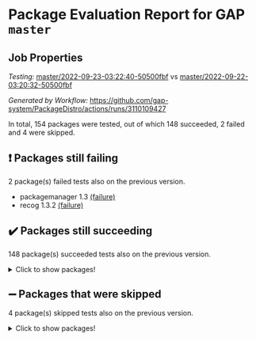 # Package Evaluation Report for GAP `master`

## Job Properties

*Testing:* [master/2022-09-23-03:22:40-50500fbf](https://github.com/gap-system/PackageDistro/blob/data/reports/master/2022-09-23-03:22:40-50500fbf) vs [master/2022-09-22-03:20:32-50500fbf](https://github.com/gap-system/PackageDistro/blob/data/reports/master/2022-09-22-03:20:32-50500fbf)

*Generated by Workflow:* https://github.com/gap-system/PackageDistro/actions/runs/3110109427

In total, 154 packages were tested, out of which 148 succeeded, 2 failed and 4 were skipped.

## :exclamation: Packages still failing

2 package(s) failed tests also on the previous version.
- packagemanager 1.3 [(failure)](https://github.com/gap-system/PackageDistro/actions/runs/3110109427/jobs/5041039752)
- recog 1.3.2 [(failure)](https://github.com/gap-system/PackageDistro/actions/runs/3110109427/jobs/5041040189)

## :heavy_check_mark: Packages still succeeding

148 package(s) succeeded tests also on the previous version.
<details><summary>Click to show packages!</summary>

- 4ti2interface 2022.09-01 [(success)](https://github.com/gap-system/PackageDistro/actions/runs/3110109427/jobs/5041035889)
- ace 5.6 [(success)](https://github.com/gap-system/PackageDistro/actions/runs/3110109427/jobs/5041035936)
- aclib 1.3.2 [(success)](https://github.com/gap-system/PackageDistro/actions/runs/3110109427/jobs/5041035991)
- agt 0.2 [(success)](https://github.com/gap-system/PackageDistro/actions/runs/3110109427/jobs/5041036023)
- alnuth 3.2.1 [(success)](https://github.com/gap-system/PackageDistro/actions/runs/3110109427/jobs/5041036079)
- anupq 3.2.6 [(success)](https://github.com/gap-system/PackageDistro/actions/runs/3110109427/jobs/5041036107)
- atlasrep 2.1.5 [(success)](https://github.com/gap-system/PackageDistro/actions/runs/3110109427/jobs/5041036142)
- autodoc 2022.07.10 [(success)](https://github.com/gap-system/PackageDistro/actions/runs/3110109427/jobs/5041036185)
- automata 1.15 [(success)](https://github.com/gap-system/PackageDistro/actions/runs/3110109427/jobs/5041036230)
- automgrp 1.3.2 [(success)](https://github.com/gap-system/PackageDistro/actions/runs/3110109427/jobs/5041036287)
- autpgrp 1.11 [(success)](https://github.com/gap-system/PackageDistro/actions/runs/3110109427/jobs/5041036324)
- cap 2022.09-14 [(success)](https://github.com/gap-system/PackageDistro/actions/runs/3110109427/jobs/5041036372)
- caratinterface 2.3.4 [(success)](https://github.com/gap-system/PackageDistro/actions/runs/3110109427/jobs/5041036405)
- cddinterface 2022.08.11 [(success)](https://github.com/gap-system/PackageDistro/actions/runs/3110109427/jobs/5041036465)
- circle 1.6.5 [(success)](https://github.com/gap-system/PackageDistro/actions/runs/3110109427/jobs/5041036499)
- classicpres 1.22 [(success)](https://github.com/gap-system/PackageDistro/actions/runs/3110109427/jobs/5041036556)
- cohomolo 1.6.10 [(success)](https://github.com/gap-system/PackageDistro/actions/runs/3110109427/jobs/5041036596)
- congruence 1.2.4 [(success)](https://github.com/gap-system/PackageDistro/actions/runs/3110109427/jobs/5041036641)
- corelg 1.56 [(success)](https://github.com/gap-system/PackageDistro/actions/runs/3110109427/jobs/5041036684)
- crime 1.6 [(success)](https://github.com/gap-system/PackageDistro/actions/runs/3110109427/jobs/5041036716)
- crisp 1.4.5 [(success)](https://github.com/gap-system/PackageDistro/actions/runs/3110109427/jobs/5041036748)
- crypting 0.10.2 [(success)](https://github.com/gap-system/PackageDistro/actions/runs/3110109427/jobs/5041036788)
- cryst 4.1.25 [(success)](https://github.com/gap-system/PackageDistro/actions/runs/3110109427/jobs/5041036817)
- crystcat 1.1.10 [(success)](https://github.com/gap-system/PackageDistro/actions/runs/3110109427/jobs/5041036841)
- ctbllib 1.3.4 [(success)](https://github.com/gap-system/PackageDistro/actions/runs/3110109427/jobs/5041036875)
- cubefree 1.19 [(success)](https://github.com/gap-system/PackageDistro/actions/runs/3110109427/jobs/5041036906)
- curlinterface 2.3.0 [(success)](https://github.com/gap-system/PackageDistro/actions/runs/3110109427/jobs/5041036947)
- cvec 2.7.6 [(success)](https://github.com/gap-system/PackageDistro/actions/runs/3110109427/jobs/5041036996)
- datastructures 0.2.7 [(success)](https://github.com/gap-system/PackageDistro/actions/runs/3110109427/jobs/5041037031)
- deepthought 1.0.5 [(success)](https://github.com/gap-system/PackageDistro/actions/runs/3110109427/jobs/5041037074)
- design 1.7 [(success)](https://github.com/gap-system/PackageDistro/actions/runs/3110109427/jobs/5041037135)
- difsets 2.3.1 [(success)](https://github.com/gap-system/PackageDistro/actions/runs/3110109427/jobs/5041037196)
- digraphs 1.6.0 [(success)](https://github.com/gap-system/PackageDistro/actions/runs/3110109427/jobs/5041037334)
- edim 1.3.5 [(success)](https://github.com/gap-system/PackageDistro/actions/runs/3110109427/jobs/5041037364)
- example 4.3.2 [(success)](https://github.com/gap-system/PackageDistro/actions/runs/3110109427/jobs/5041037389)
- examplesforhomalg 2022.08-04 [(success)](https://github.com/gap-system/PackageDistro/actions/runs/3110109427/jobs/5041037408)
- factint 1.6.3 [(success)](https://github.com/gap-system/PackageDistro/actions/runs/3110109427/jobs/5041037432)
- ferret 1.0.8 [(success)](https://github.com/gap-system/PackageDistro/actions/runs/3110109427/jobs/5041037457)
- fga 1.4.0 [(success)](https://github.com/gap-system/PackageDistro/actions/runs/3110109427/jobs/5041037483)
- fining 1.5.1 [(success)](https://github.com/gap-system/PackageDistro/actions/runs/3110109427/jobs/5041037505)
- float 1.0.3 [(success)](https://github.com/gap-system/PackageDistro/actions/runs/3110109427/jobs/5041037526)
- format 1.4.3 [(success)](https://github.com/gap-system/PackageDistro/actions/runs/3110109427/jobs/5041037547)
- forms 1.2.8 [(success)](https://github.com/gap-system/PackageDistro/actions/runs/3110109427/jobs/5041037575)
- fplsa 1.2.5 [(success)](https://github.com/gap-system/PackageDistro/actions/runs/3110109427/jobs/5041037602)
- fr 2.4.10 [(success)](https://github.com/gap-system/PackageDistro/actions/runs/3110109427/jobs/5041037631)
- francy 1.2.5 [(success)](https://github.com/gap-system/PackageDistro/actions/runs/3110109427/jobs/5041037661)
- fwtree 1.3 [(success)](https://github.com/gap-system/PackageDistro/actions/runs/3110109427/jobs/5041037707)
- gapdoc 1.6.6 [(success)](https://github.com/gap-system/PackageDistro/actions/runs/3110109427/jobs/5041037756)
- gauss 2022.09-01 [(success)](https://github.com/gap-system/PackageDistro/actions/runs/3110109427/jobs/5041037792)
- gaussforhomalg 2022.08-03 [(success)](https://github.com/gap-system/PackageDistro/actions/runs/3110109427/jobs/5041037821)
- gbnp 1.0.5 [(success)](https://github.com/gap-system/PackageDistro/actions/runs/3110109427/jobs/5041037885)
- generalizedmorphismsforcap 2022.08-01 [(success)](https://github.com/gap-system/PackageDistro/actions/runs/3110109427/jobs/5041037924)
- genss 1.6.7 [(success)](https://github.com/gap-system/PackageDistro/actions/runs/3110109427/jobs/5041037953)
- gradedmodules 2022.09-01 [(success)](https://github.com/gap-system/PackageDistro/actions/runs/3110109427/jobs/5041037983)
- gradedringforhomalg 2022.08-02 [(success)](https://github.com/gap-system/PackageDistro/actions/runs/3110109427/jobs/5041038015)
- grape 4.8.5 [(success)](https://github.com/gap-system/PackageDistro/actions/runs/3110109427/jobs/5041038040)
- groupoids 1.71 [(success)](https://github.com/gap-system/PackageDistro/actions/runs/3110109427/jobs/5041038067)
- grpconst 2.6.2 [(success)](https://github.com/gap-system/PackageDistro/actions/runs/3110109427/jobs/5041038090)
- guarana 0.96.3 [(success)](https://github.com/gap-system/PackageDistro/actions/runs/3110109427/jobs/5041038114)
- guava 3.17 [(success)](https://github.com/gap-system/PackageDistro/actions/runs/3110109427/jobs/5041038128)
- hap 1.47 [(success)](https://github.com/gap-system/PackageDistro/actions/runs/3110109427/jobs/5041038152)
- hapcryst 0.1.15 [(success)](https://github.com/gap-system/PackageDistro/actions/runs/3110109427/jobs/5041038173)
- hecke 1.5.3 [(success)](https://github.com/gap-system/PackageDistro/actions/runs/3110109427/jobs/5041038197)
- help 3.5 [(success)](https://github.com/gap-system/PackageDistro/actions/runs/3110109427/jobs/5041038228)
- homalg 2022.08-04 [(success)](https://github.com/gap-system/PackageDistro/actions/runs/3110109427/jobs/5041038251)
- homalgtocas 2022.09-01 [(success)](https://github.com/gap-system/PackageDistro/actions/runs/3110109427/jobs/5041038279)
- idrel 2.44 [(success)](https://github.com/gap-system/PackageDistro/actions/runs/3110109427/jobs/5041038299)
- images 1.3.1 [(success)](https://github.com/gap-system/PackageDistro/actions/runs/3110109427/jobs/5041038332)
- intpic 0.3.0 [(success)](https://github.com/gap-system/PackageDistro/actions/runs/3110109427/jobs/5041038359)
- io 4.7.2 [(success)](https://github.com/gap-system/PackageDistro/actions/runs/3110109427/jobs/5041038380)
- io_forhomalg 2022.09-01 [(success)](https://github.com/gap-system/PackageDistro/actions/runs/3110109427/jobs/5041038405)
- irredsol 1.4.3 [(success)](https://github.com/gap-system/PackageDistro/actions/runs/3110109427/jobs/5041038429)
- json 2.1.0 [(success)](https://github.com/gap-system/PackageDistro/actions/runs/3110109427/jobs/5041038462)
- jupyterkernel 1.4.1 [(success)](https://github.com/gap-system/PackageDistro/actions/runs/3110109427/jobs/5041038486)
- jupyterviz 1.5.6 [(success)](https://github.com/gap-system/PackageDistro/actions/runs/3110109427/jobs/5041038514)
- kan 1.34 [(success)](https://github.com/gap-system/PackageDistro/actions/runs/3110109427/jobs/5041038546)
- kbmag 1.5.9 [(success)](https://github.com/gap-system/PackageDistro/actions/runs/3110109427/jobs/5041038581)
- laguna 3.9.5 [(success)](https://github.com/gap-system/PackageDistro/actions/runs/3110109427/jobs/5041038615)
- liealgdb 2.2.1 [(success)](https://github.com/gap-system/PackageDistro/actions/runs/3110109427/jobs/5041038646)
- liepring 2.7 [(success)](https://github.com/gap-system/PackageDistro/actions/runs/3110109427/jobs/5041038677)
- liering 2.4.2 [(success)](https://github.com/gap-system/PackageDistro/actions/runs/3110109427/jobs/5041038705)
- linearalgebraforcap 2022.09-08 [(success)](https://github.com/gap-system/PackageDistro/actions/runs/3110109427/jobs/5041038738)
- localizeringforhomalg 2022.09-01 [(success)](https://github.com/gap-system/PackageDistro/actions/runs/3110109427/jobs/5041038797)
- loops 3.4.2 [(success)](https://github.com/gap-system/PackageDistro/actions/runs/3110109427/jobs/5041038844)
- lpres 1.0.3 [(success)](https://github.com/gap-system/PackageDistro/actions/runs/3110109427/jobs/5041038904)
- majoranaalgebras 1.4 [(success)](https://github.com/gap-system/PackageDistro/actions/runs/3110109427/jobs/5041038986)
- mapclass 1.4.6 [(success)](https://github.com/gap-system/PackageDistro/actions/runs/3110109427/jobs/5041039064)
- matgrp 0.70 [(success)](https://github.com/gap-system/PackageDistro/actions/runs/3110109427/jobs/5041039129)
- matricesforhomalg 2022.09-01 [(success)](https://github.com/gap-system/PackageDistro/actions/runs/3110109427/jobs/5041039197)
- modisom 2.5.3 [(success)](https://github.com/gap-system/PackageDistro/actions/runs/3110109427/jobs/5041039270)
- modulepresentationsforcap 2022.09-01 [(success)](https://github.com/gap-system/PackageDistro/actions/runs/3110109427/jobs/5041039323)
- modules 2022.09-01 [(success)](https://github.com/gap-system/PackageDistro/actions/runs/3110109427/jobs/5041039376)
- monoidalcategories 2022.09-05 [(success)](https://github.com/gap-system/PackageDistro/actions/runs/3110109427/jobs/5041039428)
- nconvex 2022.08-01 [(success)](https://github.com/gap-system/PackageDistro/actions/runs/3110109427/jobs/5041039466)
- nilmat 1.4.2 [(success)](https://github.com/gap-system/PackageDistro/actions/runs/3110109427/jobs/5041039508)
- nock 1.5 [(success)](https://github.com/gap-system/PackageDistro/actions/runs/3110109427/jobs/5041039540)
- normalizinterface 1.3.4 [(success)](https://github.com/gap-system/PackageDistro/actions/runs/3110109427/jobs/5041039565)
- nq 2.5.8 [(success)](https://github.com/gap-system/PackageDistro/actions/runs/3110109427/jobs/5041039593)
- numericalsgps 1.3.1 [(success)](https://github.com/gap-system/PackageDistro/actions/runs/3110109427/jobs/5041039618)
- openmath 11.5.1 [(success)](https://github.com/gap-system/PackageDistro/actions/runs/3110109427/jobs/5041039665)
- orb 4.8.5 [(success)](https://github.com/gap-system/PackageDistro/actions/runs/3110109427/jobs/5041039709)
- patternclass 2.4.2 [(success)](https://github.com/gap-system/PackageDistro/actions/runs/3110109427/jobs/5041039797)
- permut 2.0.4 [(success)](https://github.com/gap-system/PackageDistro/actions/runs/3110109427/jobs/5041039827)
- polenta 1.3.10 [(success)](https://github.com/gap-system/PackageDistro/actions/runs/3110109427/jobs/5041039859)
- polymaking 0.8.6 [(success)](https://github.com/gap-system/PackageDistro/actions/runs/3110109427/jobs/5041039895)
- primgrp 3.4.2 [(success)](https://github.com/gap-system/PackageDistro/actions/runs/3110109427/jobs/5041039943)
- profiling 2.5.0 [(success)](https://github.com/gap-system/PackageDistro/actions/runs/3110109427/jobs/5041039969)
- qpa 1.34 [(success)](https://github.com/gap-system/PackageDistro/actions/runs/3110109427/jobs/5041040003)
- quagroup 1.8.3 [(success)](https://github.com/gap-system/PackageDistro/actions/runs/3110109427/jobs/5041040035)
- radiroot 2.9 [(success)](https://github.com/gap-system/PackageDistro/actions/runs/3110109427/jobs/5041040075)
- rcwa 4.7.0 [(success)](https://github.com/gap-system/PackageDistro/actions/runs/3110109427/jobs/5041040109)
- rds 1.8 [(success)](https://github.com/gap-system/PackageDistro/actions/runs/3110109427/jobs/5041040151)
- repndecomp 1.2.1 [(success)](https://github.com/gap-system/PackageDistro/actions/runs/3110109427/jobs/5041040224)
- repsn 3.1.0 [(success)](https://github.com/gap-system/PackageDistro/actions/runs/3110109427/jobs/5041040256)
- resclasses 4.7.3 [(success)](https://github.com/gap-system/PackageDistro/actions/runs/3110109427/jobs/5041040287)
- ringsforhomalg 2022.09-01 [(success)](https://github.com/gap-system/PackageDistro/actions/runs/3110109427/jobs/5041040323)
- sco 2022.09-01 [(success)](https://github.com/gap-system/PackageDistro/actions/runs/3110109427/jobs/5041040364)
- scscp 2.3.1 [(success)](https://github.com/gap-system/PackageDistro/actions/runs/3110109427/jobs/5041040399)
- semigroups 5.0.2 [(success)](https://github.com/gap-system/PackageDistro/actions/runs/3110109427/jobs/5041040436)
- sglppow 2.2 [(success)](https://github.com/gap-system/PackageDistro/actions/runs/3110109427/jobs/5041040465)
- sgpviz 0.999.5 [(success)](https://github.com/gap-system/PackageDistro/actions/runs/3110109427/jobs/5041040536)
- simpcomp 2.1.14 [(success)](https://github.com/gap-system/PackageDistro/actions/runs/3110109427/jobs/5041040582)
- singular 2020.12.18 [(success)](https://github.com/gap-system/PackageDistro/actions/runs/3110109427/jobs/5041040624)
- sla 1.5.3 [(success)](https://github.com/gap-system/PackageDistro/actions/runs/3110109427/jobs/5041040660)
- smallgrp 1.5 [(success)](https://github.com/gap-system/PackageDistro/actions/runs/3110109427/jobs/5041040713)
- smallsemi 0.6.13 [(success)](https://github.com/gap-system/PackageDistro/actions/runs/3110109427/jobs/5041040757)
- sonata 2.9.4 [(success)](https://github.com/gap-system/PackageDistro/actions/runs/3110109427/jobs/5041040824)
- sophus 1.27 [(success)](https://github.com/gap-system/PackageDistro/actions/runs/3110109427/jobs/5041040862)
- spinsym 1.5.2 [(success)](https://github.com/gap-system/PackageDistro/actions/runs/3110109427/jobs/5041040911)
- standardff 0.9.4 [(success)](https://github.com/gap-system/PackageDistro/actions/runs/3110109427/jobs/5041040951)
- symbcompcc 1.3.2 [(success)](https://github.com/gap-system/PackageDistro/actions/runs/3110109427/jobs/5041041013)
- thelma 1.3 [(success)](https://github.com/gap-system/PackageDistro/actions/runs/3110109427/jobs/5041041062)
- tomlib 1.2.9 [(success)](https://github.com/gap-system/PackageDistro/actions/runs/3110109427/jobs/5041041104)
- toolsforhomalg 2022.09-05 [(success)](https://github.com/gap-system/PackageDistro/actions/runs/3110109427/jobs/5041041143)
- toric 1.9.5 [(success)](https://github.com/gap-system/PackageDistro/actions/runs/3110109427/jobs/5041041197)
- toricvarieties 2022.07.13 [(success)](https://github.com/gap-system/PackageDistro/actions/runs/3110109427/jobs/5041041236)
- transgrp 3.6.3 [(success)](https://github.com/gap-system/PackageDistro/actions/runs/3110109427/jobs/5041041287)
- ugaly 4.0.3 [(success)](https://github.com/gap-system/PackageDistro/actions/runs/3110109427/jobs/5041041328)
- unipot 1.5 [(success)](https://github.com/gap-system/PackageDistro/actions/runs/3110109427/jobs/5041041368)
- unitlib 4.1.0 [(success)](https://github.com/gap-system/PackageDistro/actions/runs/3110109427/jobs/5041041402)
- utils 0.76 [(success)](https://github.com/gap-system/PackageDistro/actions/runs/3110109427/jobs/5041041432)
- uuid 0.7 [(success)](https://github.com/gap-system/PackageDistro/actions/runs/3110109427/jobs/5041041468)
- walrus 0.9991 [(success)](https://github.com/gap-system/PackageDistro/actions/runs/3110109427/jobs/5041041506)
- wedderga 4.10.2 [(success)](https://github.com/gap-system/PackageDistro/actions/runs/3110109427/jobs/5041041550)
- xmod 2.88 [(success)](https://github.com/gap-system/PackageDistro/actions/runs/3110109427/jobs/5041041588)
- xmodalg 1.22 [(success)](https://github.com/gap-system/PackageDistro/actions/runs/3110109427/jobs/5041041651)
- yangbaxter 0.10.1 [(success)](https://github.com/gap-system/PackageDistro/actions/runs/3110109427/jobs/5041041700)
- zeromqinterface 0.14 [(success)](https://github.com/gap-system/PackageDistro/actions/runs/3110109427/jobs/5041041749)
</details>

## :heavy_minus_sign: Packages that were skipped

4 package(s) skipped tests also on the previous version.
<details><summary>Click to show packages!</summary>

- browse 1.8.15 [(skipped)](https://github.com/gap-system/PackageDistro/actions/runs/3110109427/jobs/5040959705)
- itc 1.5.1 [(skipped)](https://github.com/gap-system/PackageDistro/actions/runs/3110109427/jobs/5040959705)
- polycyclic 2.16 [(skipped)](https://github.com/gap-system/PackageDistro/actions/runs/3110109427/jobs/5040959705)
- xgap 4.31 [(skipped)](https://github.com/gap-system/PackageDistro/actions/runs/3110109427/jobs/5040959705)
</details>

